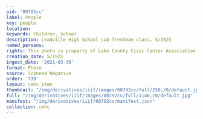 ```yaml
---
pid: '00792cc'
label: People
key: people
location: 
keywords: Children, School
description: Leadville High School sub-freshman class, 5/1925
named_persons: 
rights: This photo is property of Lake County Civic Center Association.
creation_date: 5/1925
ingest_date: '2021-03-30'
format: Photo
source: Scanned Negative
order: '739'
layout: cmhc_item
thumbnail: "/img/derivatives/iiif/images/00792cc/full/250,/0/default.jpg"
full: "/img/derivatives/iiif/images/00792cc/full/1140,/0/default.jpg"
manifest: "/img/derivatives/iiif/00792cc/manifest.json"
collection: cmhc
---
```

